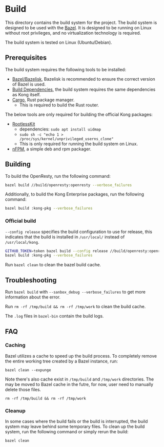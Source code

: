 # Build

This directory contains the build system for the project.
The build system is designed to be used with the [Bazel](https://bazel.build/).
It is designed to be running on Linux without root privileges, and no virtualization technology is required.

The build system is tested on Linux (Ubuntu/Debian).

## Prerequisites

The build system requires the following tools to be installed:

- [Bazel/Bazelisk](https://bazel.build/install/bazelisk), Bazelisk is recommended to ensure the correct version of Bazel is used.
- [Build Dependencies](https://github.com/Kong/kong/blob/master/DEVELOPER.md#prerequisites), the build system requires the same dependencies as Kong itself.
- [Cargo](https://doc.rust-lang.org/cargo/getting-started/installation.html), Rust package manager.
  - This is required to build the Rust router.

The below tools are only required for building the official Kong packages:

- [RootlessKit](https://github.com/rootless-containers/rootlesskit)
  - dependencies: `sudo apt install uidmap`
  - `sudo sh -c "echo 1 > /proc/sys/kernel/unprivileged_userns_clone"`
  - This is only required for running the build system on Linux.
- [nFPM](https://nfpm.goreleaser.com/install/), a simple deb and rpm packager.

## Building

To build the OpenResty, run the following command:

```bash
bazel build //build/openresty:openresty --verbose_failures
```

Additionally, to build the Kong Enterprise packages, run the following command:

```bash
bazel build :kong-pkg --verbose_failures
```

### Official build

`--config release` specifies the build configuration to use for release,
this indicates that the build is installed in `/usr/local/` instead of `/usr/local/kong`.

```bash
GITHUB_TOKEN=token bazel build --config release //build/openresty:openresty --verbose_failures
bazel build :kong-pkg --verbose_failures
```

Run `bazel clean` to clean the bazel build cache.

## Troubleshooting

Run `bazel build` with `--sanbox_debug --verbose_failures` to get more information about the error.

Run `rm -rf /tmp/build && rm -rf /tmp/work` to clean the build cache.

The `.log` files in `bazel-bin` contain the build logs.

## FAQ

### Caching

Bazel utilizes a cache to speed up the build process. To completely remove the entire working tree created by a Bazel instance, run:

```shell
bazel clean --expunge
```

Note there's also cache exist in `/tmp/build` and `/tmp/work` directories. The may be moved to Bazel cache
in the futre, for now, user need to manually delete those files.

```shell
rm -rf /tmp/build && rm -rf /tmp/work
```

### Cleanup

In some cases where the build fails or the build is interrupted, the build system may leave behind some temporary files. To clean up the build system, run the following command or simply rerun the build:

```shell
bazel clean
```
